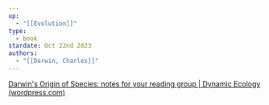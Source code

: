 ```yaml
---
up:
  - "[[Evolution]]"
type:
  - book
stardate: Oct 22nd 2023
authors:
  - "[[Darwin, Charles]]"
---
```



[Darwin's Origin of Species: notes for your reading group | Dynamic Ecology (wordpress.com)](https://dynamicecology.wordpress.com/2012/06/21/darwins-origin-of-species-notes-for-your-reading-group/)